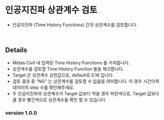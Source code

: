 # 인공지진파 상관계수 검토
- 인공지진파 (Time History Functions) 간의 상관계수를 검토합니다.
<br />

## Details <br />
- Midas Civil 내 입력된 Time History Functions 를 가져옵니다. <br />
- 상관계수를 검토할 Time History Function 들을 체크합니다. <br />
- Target 은 상관계수 상한값으로, default로 0.16 입니다. <br />
- 검토 결과 중 "NG" 는 상관계수를 검토할 수 없음을 의미합니다. 이 경우 시간이력데이터의 step 수를 확인해주세요. <br />
- 두 인공지진파의 상관계수가 Target 값보다 작을 경우 파란색으로, Target 값보다 클 경우 빨간색으로 상관계수를 확인 할 수 있습니다. <br />

### version 1.0.0 <br />
